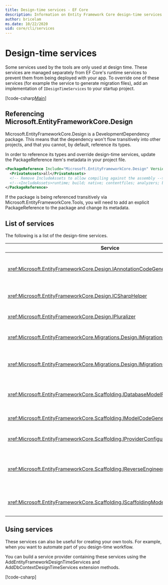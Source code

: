 ```yaml
---
title: Design-time services - EF Core
description: Information on Entity Framework Core design-time services
author: bricelam
ms.date: 10/22/2020
uid: core/cli/services
---
```

# Design-time services

Some services used by the tools are only used at design time. These services are managed separately from EF Core's runtime services to prevent them from being deployed with your app. To override one of these services (for example the service to generate migration files), add an implementation of `IDesignTimeServices` to your startup project.

[!code-csharp[Main](../../../samples/core/Miscellaneous/CommandLine/DesignTimeServices.cs#DesignTimeServices)]

## Referencing Microsoft.EntityFrameworkCore.Design

Microsoft.EntityFrameworkCore.Design is a DevelopmentDependency package. This means that the dependency won't flow transitively into other projects, and that you cannot, by default, reference its types.

In order to reference its types and override design-time services, update the PackageReference item's metadata in your project file.

```xml
<PackageReference Include="Microsoft.EntityFrameworkCore.Design" Version="3.1.9">
  <PrivateAssets>all</PrivateAssets>
  <!-- Remove IncludeAssets to allow compiling against the assembly -->
  <!--<IncludeAssets>runtime; build; native; contentfiles; analyzers; buildtransitive</IncludeAssets>-->
</PackageReference>
```

If the package is being referenced transitively via Microsoft.EntityFrameworkCore.Tools, you will need to add an explicit PackageReference to the package and change its metadata.

## List of services

The following is a list of the design-time services.

Service                                                                              | Description
------------------------------------------------------------------------------------ | -----------
<xref:Microsoft.EntityFrameworkCore.Design.IAnnotationCodeGenerator>                 | Generates the code for corresponding model annotations.
<xref:Microsoft.EntityFrameworkCore.Design.ICSharpHelper>                            | Helps with generating C# code.
<xref:Microsoft.EntityFrameworkCore.Design.IPluralizer>                              | Pluralizes and singularizes words.
<xref:Microsoft.EntityFrameworkCore.Migrations.Design.IMigrationsCodeGenerator>      | Generates code for a migration.
<xref:Microsoft.EntityFrameworkCore.Migrations.Design.IMigrationsScaffolder>         | The main class for managing migration files.
<xref:Microsoft.EntityFrameworkCore.Scaffolding.IDatabaseModelFactory>               | Creates a database model from a database.
<xref:Microsoft.EntityFrameworkCore.Scaffolding.IModelCodeGenerator>                 | Generates code for a model.
<xref:Microsoft.EntityFrameworkCore.Scaffolding.IProviderConfigurationCodeGenerator> | Generates OnConfiguring code.
<xref:Microsoft.EntityFrameworkCore.Scaffolding.IReverseEngineerScaffolder>          | The main class for scaffolding reverse engineered models.
<xref:Microsoft.EntityFrameworkCore.Scaffolding.IScaffoldingModelFactory>            | Creates a model from a database model.

## Using services

These services can also be useful for creating your own tools. For example, when you want to automate part of you design-time workflow.

You can build a service provider containing these services using the AddEntityFrameworkDesignTimeServices and AddDbContextDesignTimeServices extension methods.

[!code-csharp[](../../../samples/core/Miscellaneous/CommandLine/CustomTools.cs#CustomTools)]
